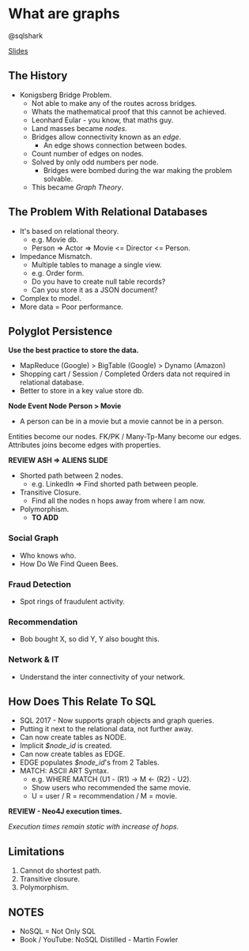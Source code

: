 # What are graphs

@sqlshark

[Slides](http://bit.ly/2uHQS74)

## The History

* Konigsberg Bridge Problem.
  * Not able to make any of the routes across bridges.
  * Whats the mathematical proof that this cannot be achieved.
  * Leonhard Eular - you know, that maths guy.
  * Land masses became *nodes*.
  * Bridges allow connectivity known as an *edge*.
    * An edge shows connection between bodes.
  * Count number of edges on nodes.
  * Solved by only odd numbers per node.
    * Bridges were bombed during the war making the problem solvable.
  * This became *Graph Theory*.

## The Problem With Relational Databases

* It's based on relational theory.
  * e.g. Movie db.
  * Person => Actor => Movie <= Director <= Person.
* Impedance Mismatch.
  * Multiple tables to manage a single view.
  * e.g. Order form.
  * Do you have to create null table records?
  * Can you store it as a JSON document?
* Complex to model.
* More data = Poor performance.

## Polyglot Persistence

**Use the best practice to store the data.**

* MapReduce (Google) > BigTable (Google) > Dynamo (Amazon)
* Shopping cart / Session / Completed Orders data not required in relational database.
* Better to store in a key value store db.

**Node    Event   Node**
**Person    >     Movie**

* A person can be in a movie but a movie cannot be in a person.

Entities become our nodes.
FK/PK / Many-Tp-Many become our edges.
Attributes joins become edges with properties.

**REVIEW ASH => ALIENS SLIDE**

* Shorted path between 2 nodes.
  * e.g. LinkedIn => Find shorted path between people.
* Transitive Closure.
  * Find all the nodes n hops away from where I am now.
* Polymorphism.
  * **TO ADD**

### Social Graph

* Who knows who.
* How Do We Find Queen Bees.

### Fraud Detection

* Spot rings of fraudulent activity.

### Recommendation

* Bob bought X, so did Y, Y also bought this.

### Network & IT

* Understand the inter connectivity of your network.

## How Does This Relate To SQL

* SQL 2017 - Now supports graph objects and graph queries.
* Putting it next to the relational data, not further away.
* Can now create tables as NODE.
* Implicit *$node_id* is created.
* Can now create tables as EDGE.
* EDGE populates *$node_id*'s from 2 Tables.
* MATCH:  ASCII ART Syntax.
  * e.g. WHERE MATCH (U1 - (R1) -> M <- (R2) - U2).
  * Show users who recommended the same movie.
  * U = user / R = recommendation / M = movie.

**REVIEW - Neo4J execution times.**

*Execution times remain static with increase of hops.*

## Limitations

1. Cannot do shortest path.
2. Transitive closure.
3. Polymorphism.

## NOTES

* NoSQL = Not Only SQL
* Book / YouTube: NoSQL Distilled - Martin Fowler